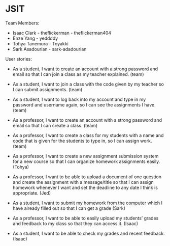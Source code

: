 # JSIT

Team Members:
- Isaac Clark     - theflickerman
                - theflickerman404
- Enze Yang       - yeddddy
- Tohya Tanemura  - Toyakki
- Sark Asadourian - sark-adadourian

User stories:
- As a student, I want to create an account with a strong password and email so that I can join a class as my teacher 
 explained. (team)

- As a student, I want to join a class with the code given by my teacher so I can submit assignments. (team)

- As a student, I want to log back into my account and type in my password and username again, so I can see the 
 assignments I have. (team)

- As a professor, I want to create an account with a strong password and email so that I can create a class. (team)

- As a professor, I want to create a class for my students with a name and code that is given for the students to type 
 in, so I can assign work. (team)

- As a professor, I want to create a new assignment submission system for a new course so that I can organize homework 
 assignments easily. (Tohya)

- As a professor, I want to be able to upload a document of one question and create the assignment with a message/title
 so that I can assign homework whenever I want and set the deadline to any date I think is appropriate. (Jed)

- As a student, I want to submit my homework from the computer which I have already filled out so that I can get a grade
 (Sark)

- As a professor, I want to be able to easily upload my students’ grades and feedback to my class so that they can 
 access it. (Isaac)

- As a student, I want to be able to check my grades and recent feedback. (Isaac)



